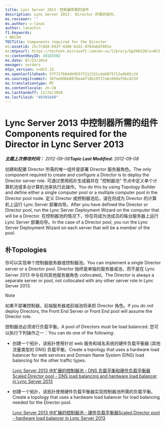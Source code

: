 ```yaml
---
title: Lync Server 2013：控制器所需的组件
description: Lync Server 2013： Director 所需的组件。
ms.reviewer: ''
ms.author: v-lanac
author: lanachin
f1.keywords:
- NOCSH
TOCTitle: Components required for the Director
ms:assetid: 15c7c8d4-b93f-4386-b2d1-d76dab8f801e
ms:mtpsurl: https://technet.microsoft.com/en-us/library/Gg398228(v=OCS.15)
ms:contentKeyID: 48183502
ms.date: 07/23/2014
manager: serdars
mtps_version: v=OCS.15
ms.openlocfilehash: 57f717b9ddb9557f212321cdab075713a4b85c2d
ms.sourcegitcommit: 36fee89bb887bea4f18b19f17a8c69daf5bc423d
ms.translationtype: MT
ms.contentlocale: zh-CN
ms.lasthandoff: 11/24/2020
ms.locfileid: "49391848"
---
```

# <a name="components-required-for-the-director-in-lync-server-2013"></a><span data-ttu-id="b600a-103">Lync Server 2013 中控制器所需的组件</span><span class="sxs-lookup"><span data-stu-id="b600a-103">Components required for the Director in Lync Server 2013</span></span>

<div data-xmlns="http://www.w3.org/1999/xhtml">

<div class="topic" data-xmlns="http://www.w3.org/1999/xhtml" data-msxsl="urn:schemas-microsoft-com:xslt" data-cs="https://msdn.microsoft.com/">

<div data-asp="https://msdn2.microsoft.com/asp">



</div>

<div id="mainSection">

<div id="mainBody"><span data-ttu-id="b600a-104">

<span> </span></span><span class="sxs-lookup"><span data-stu-id="b600a-104">

<span> </span></span></span>

<span data-ttu-id="b600a-105">_**主题上次修改时间：** 2012-09-08_</span><span class="sxs-lookup"><span data-stu-id="b600a-105">_**Topic Last Modified:** 2012-09-08_</span></span>

<span data-ttu-id="b600a-106">创建和配置 Director 所需的唯一组件是部署 Director 服务器角色。</span><span class="sxs-lookup"><span data-stu-id="b600a-106">The only component required to create and configure a Director is to deploy the Director server role.</span></span> <span data-ttu-id="b600a-107">可通过使用拓扑生成器并在 "控制器池" 节点中定义单个计算机池或多台计算机池来执行此操作。</span><span class="sxs-lookup"><span data-stu-id="b600a-107">You do this by using Topology Builder and define either a single computer pool or a multiple computer pool in the Director pool node.</span></span> <span data-ttu-id="b600a-108">定义 Director 或控制器池后，请在将成为 Director 的计算机上运行 Lync Server 部署向导。</span><span class="sxs-lookup"><span data-stu-id="b600a-108">After you have defined the Director or Director pool, run the Lync Server Deployment Wizard on the computer that will be a Director.</span></span> <span data-ttu-id="b600a-109">在控制器池的情况下，你在将成为池成员的每台服务器上运行 Lync Server 部署向导。</span><span class="sxs-lookup"><span data-stu-id="b600a-109">In the case of a Director pool, you run the Lync Server Deployment Wizard on each server that will be a member of the pool.</span></span>

<div>

## <a name="topologies"></a><span data-ttu-id="b600a-110">朴</span><span class="sxs-lookup"><span data-stu-id="b600a-110">Topologies</span></span>

<span data-ttu-id="b600a-111">你可以实现单个控制器服务器或控制器池。</span><span class="sxs-lookup"><span data-stu-id="b600a-111">You can implement a single Director server or a Director pool.</span></span> <span data-ttu-id="b600a-112">Director 始终是单独的服务器或池，而不是在 Lync Server 2013 中与任何其他服务器角色 collocated。</span><span class="sxs-lookup"><span data-stu-id="b600a-112">The Director is always a separate server or pool, not collocated with any other server role in Lync Server 2013.</span></span>

<div>


> [!NOTE]  
> <span data-ttu-id="b600a-113">如果不部署控制器，前端服务器或前端池将承担 Director 角色。</span><span class="sxs-lookup"><span data-stu-id="b600a-113">If you do not deploy Directors, the Front End Server or Front End pool will assume the Director role.</span></span>



</div>

<span data-ttu-id="b600a-114">控制器池必须进行负载平衡。</span><span class="sxs-lookup"><span data-stu-id="b600a-114">A pool of Directors must be load balanced.</span></span> <span data-ttu-id="b600a-115">您可以执行下列操作之一：</span><span class="sxs-lookup"><span data-stu-id="b600a-115">You can do one of the following:</span></span>

  - <span data-ttu-id="b600a-116">创建一个拓扑，该拓扑使用针对 web 服务和域名系统的硬件负载平衡器 (其他流量类型的 DNS) 负载平衡。</span><span class="sxs-lookup"><span data-stu-id="b600a-116">Create a topology that uses a hardware load balancer for web services and Domain Name System (DNS) load balancing for the other traffic types.</span></span>
    
    [<span data-ttu-id="b600a-117">Lync Server 2013 中扩展的控制器池 - DNS 负载平衡和硬件负载平衡器</span><span class="sxs-lookup"><span data-stu-id="b600a-117">Scaled Director pool - DNS load balancing and hardware load balancer in Lync Server 2013</span></span>](lync-server-2013-scaled-director-pool-dns-load-balancing-and-hardware-load-balancer.md)

  - <span data-ttu-id="b600a-118">创建一个拓扑，该拓扑使用硬件负载平衡器实现控制器池所需的负载平衡。</span><span class="sxs-lookup"><span data-stu-id="b600a-118">Create a topology that uses a hardware load balancer for load balancing needed for the Director pool.</span></span>
    
    [<span data-ttu-id="b600a-119">Lync Server 2013 中扩展的控制器池 - 硬件负载平衡器</span><span class="sxs-lookup"><span data-stu-id="b600a-119">Scaled Director pool - hardware load balancer in Lync Server 2013</span></span>](lync-server-2013-scaled-director-pool-hardware-load-balancer.md)

<span data-ttu-id="b600a-120"></div>

</div>

<span> </span>

</div>

</div>

</span><span class="sxs-lookup"><span data-stu-id="b600a-120"></div>

</div>

<span> </span>

</div>

</div>

</span></span></div>

